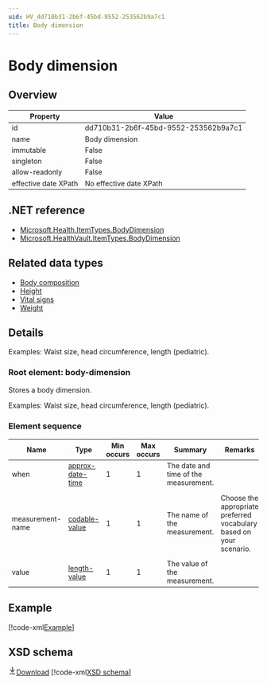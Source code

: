 ```yaml
---
uid: HV_dd710b31-2b6f-45bd-9552-253562b9a7c1
title: Body dimension
---
```


# Body dimension

## Overview

Property|Value
---|---
id|dd710b31-2b6f-45bd-9552-253562b9a7c1
name|Body dimension
immutable|False
singleton|False
allow-readonly|False
effective date XPath|No effective date XPath

## .NET reference
- [Microsoft.Health.ItemTypes.BodyDimension](https://docs.microsoft.com/dotnet/api/microsoft.health.itemtypes.bodydimension)
- [Microsoft.HealthVault.ItemTypes.BodyDimension](https://docs.microsoft.com/dotnet/api/microsoft.healthvault.itemtypes.bodydimension)

## Related data types

- [Body composition](xref:HV_18adc276-5144-4e7e-bf6c-e56d8250adf8)
- [Height](xref:HV_40750a6a-89b2-455c-bd8d-b420a4cb500b)
- [Vital signs](xref:HV_73822612-C15F-4B49-9E65-6AF369E55C65)
- [Weight](xref:HV_3d34d87e-7fc1-4153-800f-f56592cb0d17)

## Details
Examples: Waist size, head circumference, length (pediatric).

<a name='body-dimension'></a>

### Root element: body-dimension

Stores a body dimension.

Examples: Waist size, head circumference, length (pediatric).

### Element sequence

Name|Type|Min occurs|Max occurs|Summary|Remarks|Preferred Vocabulary
---|---|---|---|---|---|---
when|[approx-date-time](xref:HV_File_dates#approx-date-time)|1|1|The date and time of the measurement.||
measurement-name|[codable-value](xref:HV_3e730686-781f-4616-aa0d-817bba8eb141#codable-value)|1|1|The name of the measurement.|Choose the appropriate preferred vocabulary based on your scenario.|[body-dimension-measurement-names](xref:HV_85be6dac-f037-4bb1-811e-7eb55e4ddd26), [body-dimension-measurement-names-pediatric](xref:HV_e8835e34-5168-4131-9c3b-35b81cee6d56)
value|[length-value](xref:HV_3e730686-781f-4616-aa0d-817bba8eb141#length-value)|1|1|The value of the measurement.||

## Example
[!code-xml[Example](../sample-xml/dd710b31-2b6f-45bd-9552-253562b9a7c1.xml)]

## XSD schema
[![Download](/healthvault/images/download.png)Download](../xsd/body-dimension.xsd)
[!code-xml[XSD schema](../xsd/body-dimension.xsd)]
